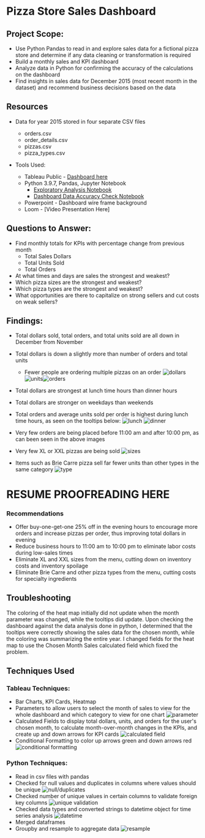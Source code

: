 # Pizza Store Sales Dashboard

## Project Scope:
- Use Python Pandas to read in and explore sales data for a fictional pizza store and determine if any data cleaning or transformation is required
- Build a monthly sales and KPI dashboard
- Analyze data in Python for confirming the accuracy of the calculations on the dashboard
- Find insights in sales data for December 2015 (most recent month in the dataset) and recommend business decisions based on the data


## Resources
- Data for year 2015 stored in four separate CSV files
    - orders.csv
    - order_details.csv
    - pizzas.csv
    - pizza_types.csv

- Tools Used:
    - Tableau Public - [Dashboard here](https://public.tableau.com/app/profile/michael.hertel/viz/PizzaStoreDashboard/Dashboard2)
    - Python 3.9.7, Pandas, Jupyter Notebook 
        - [Exploratory Analysis Notebook](https://github.com/mhertel278/pizza_store/blob/main/Pizza%20Sales%20EDA.ipynb)
        - [Dashboard Data Accuracy Check Notebook](https://github.com/mhertel278/pizza_store/blob/main/Pizza%20Dashboard%20Data%20Accuracy%20Check.ipynb)
    - Powerpoint - Dashboard wire frame background
    - Loom - [Video Presentation Here]
## Questions to Answer:
- Find monthly totals for KPIs with percentage change from previous month
    - Total Sales Dollars
    - Total Units Sold
    - Total Orders
- At what times and days are sales the strongest and weakest?
- Which pizza sizes are the strongest and weakest?
- Which pizza types are the strongest and weakest?
- What opportunities are there to capitalize on strong sellers and cut costs on weak sellers?

## Findings:
- Total dollars sold, total orders, and total units sold are all down in December from November
- Total dollars is down a slightly more than number of orders and total units
    - Fewer people are ordering multiple pizzas on an order
![dollars](/images/dollars_card.png) ![units](/images/units_card.png)![orders](/images/orders_card.png)
- Total dollars are strongest at lunch time hours than dinner hours
- Total dollars are stronger on weekdays than weekends
- Total orders and average units sold per order is highest during lunch time hours, as seen on the tooltips below:
![lunch](/images/heat_map_lunch.png) ![dinner](/images/heat_map_dinner.png)
  
- Very few orders are being placed before 11:00 am and after 10:00 pm, as can been seen in the above images

- Very few XL or XXL pizzas are being sold
![sizes](/images/sizes.png)

- Items such as Brie Carre pizza sell far fewer units than other types in the same category
![type](/images/pizza_type.png)
# RESUME PROOFREADING HERE
### Recommendations
- Offer buy-one-get-one 25% off in the evening hours to encourage more orders and increase pizzas per order, thus improving total dollars in evening
- Reduce business hours to 11:00 am to 10:00 pm to eliminate labor costs during low-sales times
- Eliminate  XL and XXL sizes from the menu, cutting down on inventory costs and inventory spoilage
- Eliminate Brie Carre and other pizza types from the menu, cutting costs for specialty ingredients

## Troubleshooting
The coloring of the heat map initially did not update when the month parameter was changed, while the tooltips did update. Upon checking the dashboard against the data analysis done in python, I determined that the tooltips were correctly showing the sales data for the chosen month, while the coloring was summarizing the entire year. I changed fields for the heat map to use the Chosen Month Sales calculated field which fixed the problem.

## Techniques Used
### Tableau Techniques:
- Bar Charts, KPI Cards, Heatmap
- Parameters to allow users to select the month of sales to view for the whole dashboard and which category to view for one chart
![parameter](/images/parameter.png)
- Calculated Fields to display total dollars, units, and orders for the user's chosen month, to calculate month-over-month changes in the KPIs, and create up and down arrows for KPI cards
![calculated field](/images/sales_calc_field.png)
- Conditional Formatting to color up arrows green and down arrows red
![conditional formatting](/images/conditional_formatting.png)
### Python Techniques:
- Read in csv files with pandas
- Checked for null values and duplicates in columns where values should be unique
![null/duplicates](/images/nulls_duplicates_check.png)
- Checked number of unique values in certain columns to validate foreign key columns
![unique validation](/images/unique_validation.png)
- Checked data types and converted strings to datetime object for time series analysis
![datetime](/images/datetime.png)
- Merged dataframes
- Groupby and resample to aggregate data
![resample](/images/resample.png)



    

    
    
